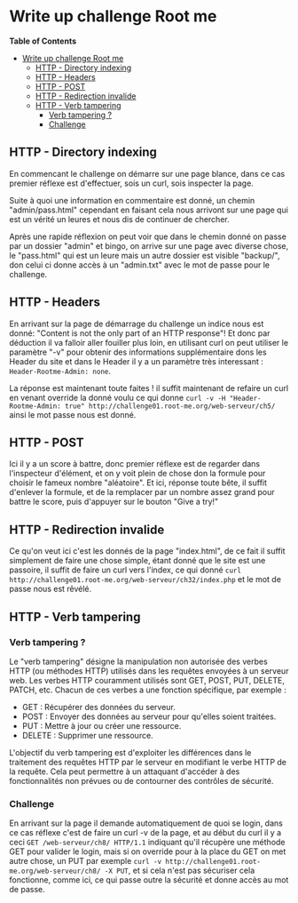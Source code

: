 # Write up challenge Root me

**Table of Contents**

- [Write up challenge Root me](#write-up-challenge-root-me)
  - [HTTP - Directory indexing](#http---directory-indexing)
  - [HTTP - Headers](#http---headers)
  - [HTTP - POST](#http---post)
  - [HTTP - Redirection invalide](#http---redirection-invalide)
  - [HTTP - Verb tampering](#http---verb-tampering)
    - [Verb tampering ?](#verb-tampering-)
    - [Challenge](#challenge)

## HTTP - Directory indexing
En commencant le challenge on démarre sur une page blance, dans ce cas premier réflexe est d'effectuer, sois un curl, sois inspecter la page.

Suite à quoi une information en commentaire est donné, un chemin "admin/pass.html" cependant en faisant cela nous arrivont sur une page qui est un vérité un leures et nous dis de continuer de chercher.

Après une rapide réflexion on peut voir que dans le chemin donné on passe par un dossier "admin" et bingo, on arrive sur une page avec diverse chose, le "pass.html" qui est un leure mais un autre dossier est visible "backup/", don celui ci donne accès à un "admin.txt" avec le mot de passe pour le challenge.


## HTTP - Headers
En arrivant sur la page de démarrage du challenge un indice nous est donné: "Content is not the only part of an HTTP response"! Et donc par déduction il va falloir aller fouiller plus loin, en utilisant curl on peut utiliser le paramètre "-v" pour obtenir des informations supplémentaire dons les Header du site et dans le Header il y a un paramètre très interessant : ``Header-Rootme-Admin: none``.

La réponse est maintenant toute faites ! il suffit maintenant de refaire un curl en venant override la donné voulu ce qui donne ``curl -v -H "Header-Rootme-Admin: true" http://challenge01.root-me.org/web-serveur/ch5/`` ainsi le mot passe nous est donné.

## HTTP - POST
Ici il y a un score à battre, donc premier réflexe est de regarder dans l'inspecteur d'élément,  et on y voit plein de chose don la formule pour choisir le fameux nombre "aléatoire". Et ici, réponse toute bête, il suffit d'enlever la formule, et de la remplacer par un nombre assez grand pour battre le score, puis d'appuyer sur le bouton "Give a try!" 

## HTTP - Redirection invalide
Ce qu'on veut ici c'est les donnés de la page "index.html", de ce fait il suffit simplement de faire une chose simple, étant donné que le site est une passoire, il suffit de faire un curl vers l'index, ce qui donné ``curl http://challenge01.root-me.org/web-serveur/ch32/index.php`` et le mot de passe nous est rêvélé.


## HTTP - Verb tampering
### Verb tampering ?
Le "verb tampering" désigne la manipulation non autorisée des verbes HTTP (ou méthodes HTTP) utilisés dans les requêtes envoyées à un serveur web. Les verbes HTTP couramment utilisés sont GET, POST, PUT, DELETE, PATCH, etc. Chacun de ces verbes a une fonction spécifique, par exemple :

- GET : Récupérer des données du serveur.
- POST : Envoyer des données au serveur pour qu'elles soient traitées.
- PUT : Mettre à jour ou créer une ressource.
- DELETE : Supprimer une ressource.

L'objectif du verb tampering est d'exploiter les différences dans le traitement des requêtes HTTP par le serveur en modifiant le verbe HTTP de la requête. Cela peut permettre à un attaquant d'accéder à des fonctionnalités non prévues ou de contourner des contrôles de sécurité.
### Challenge
En arrivant sur la page il demande automatiquement de quoi se login, dans ce cas réflexe c'est de faire un curl -v de la page, et au début du curl il y a ceci ``GET /web-serveur/ch8/ HTTP/1.1`` indiquant qu'il récupère une méthode GET pour valider le login, mais si on override pour à la place du GET on met autre chose, un PUT par exemple ``curl -v http://challenge01.root-me.org/web-serveur/ch8/ -X PUT``, et si cela n'est pas sécuriser cela fonctionne, comme ici, ce qui passe outre la sécurité et donne accès au mot de passe.